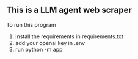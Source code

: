 ## This is a LLM agent web scraper

To run this program
1. install the requirements in requirements.txt
2. add your openai key in .env
3. run python -m app